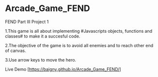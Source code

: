 # Arcade_Game_FEND
FEND Part III Project 1


1.This game is all about implementing #Javascripts objects, functions and classes# to make it a succesful code.

2.The objective of the game is to avoid all enemies and to reach other end of canvas.

3.Use arrow keys to move the hero.

Live Demo [https://baigny.github.io/Arcade_Game_FEND/]
